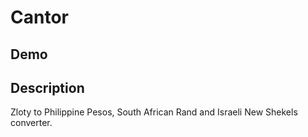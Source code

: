 # Cantor

## Demo



## Description

Zloty to Philippine Pesos, South African Rand and Israeli New Shekels converter.
